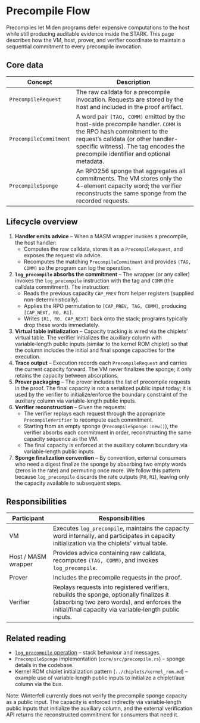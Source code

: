 # Precompile Flow

Precompiles let Miden programs defer expensive computations to the host while still producing
auditable evidence inside the STARK. This page describes how the VM, host, prover, and verifier
coordinate to maintain a sequential commitment to every precompile invocation.

## Core data

| Concept | Description |
| ------- | ----------- |
| `PrecompileRequest` | The raw calldata for a precompile invocation. Requests are stored by the host and included in the proof artifact. |
| `PrecompileCommitment` | A word pair `(TAG, COMM)` emitted by the host-side precompile handler. `COMM` is the RPO hash commitment to the request’s calldata (or other handler-specific witness). The tag encodes the precompile identifier and optional metadata. |
| `PrecompileSponge` | An RPO256 sponge that aggregates all commitments. The VM stores only the 4-element capacity word; the verifier reconstructs the same sponge from the recorded requests. |

## Lifecycle overview

1. **Handler emits advice** – When a MASM wrapper invokes a precompile, the host handler:
   - Computes the raw calldata, stores it as a `PrecompileRequest`, and exposes the request via advice.
   - Recomputes the matching `PrecompileCommitment` and provides `(TAG, COMM)` so the program can log the operation.
2. **`log_precompile` absorbs the commitment** – The wrapper (or any caller) invokes the `log_precompile` instruction with the tag and `COMM` (the calldata commitment). The instruction:
   - Reads the previous capacity `CAP_PREV` from helper registers (supplied non-deterministically).
   - Applies the RPO permutation to `[CAP_PREV, TAG, COMM]`, producing `[CAP_NEXT, R0, R1]`.
   - Writes `[R1, R0, CAP_NEXT]` back onto the stack; programs typically drop these words immediately.
3. **Virtual table initialization** – Capacity tracking is wired via the chiplets’ virtual table. The verifier initializes the auxiliary column with variable‑length public inputs (similar to the kernel ROM chiplet) so that the column includes the initial and final sponge capacities for the execution.
4. **Trace output** – Execution records each `PrecompileRequest` and carries the current capacity forward. The VM never finalizes the sponge; it only retains the capacity between absorptions.
5. **Prover packaging** – The prover includes the list of precompile requests in the proof. The final capacity is not a serialized public input today; it is used by the verifier to initialize/enforce the boundary constraint of the auxiliary column via variable‑length public inputs.
6. **Verifier reconstruction** – Given the requests:
   - The verifier replays each request through the appropriate `PrecompileVerifier` to recompute each commitment.
   - Starting from an empty sponge (`PrecompileSponge::new()`), the verifier absorbs each commitment in order, reconstructing the same capacity sequence as the VM.
   - The final capacity is enforced at the auxiliary column boundary via variable‑length public inputs.
7. **Sponge finalization convention** – By convention, external consumers who need a digest finalize the sponge by absorbing two empty words (zeros in the rate) and permuting once more. We follow this pattern because `log_precompile` discards the rate outputs (`R0`, `R1`), leaving only the capacity available to subsequent steps.

## Responsibilities

| Participant | Responsibilities |
| ----------- | ---------------- |
| VM | Executes `log_precompile`, maintains the capacity word internally, and participates in capacity initialization via the chiplets’ virtual table. |
| Host / MASM wrapper | Provides advice containing raw calldata, recomputes `(TAG, COMM)`, and invokes `log_precompile`. |
| Prover | Includes the precompile requests in the proof. |
| Verifier | Replays requests into registered verifiers, rebuilds the sponge, optionally finalizes it (absorbing two zero words), and enforces the initial/final capacity via variable‑length public inputs. |

## Related reading

- [`log_precompile` operation](./crypto_ops.md#log_precompile) – stack behaviour and messages.
- `PrecompileSponge` implementation (`core/src/precompile.rs`) – sponge details in the codebase.
- Kernel ROM chiplet initialization pattern (`../chiplets/kernel_rom.md`) – example use of variable‑length public inputs to initialize a chiplet/aux column via the bus.

Note: Winterfell currently does not verify the precompile sponge capacity as a public input. The capacity is enforced indirectly via variable‑length public inputs that initialize the auxiliary column, and the external verification API returns the reconstructed commitment for consumers that need it.
